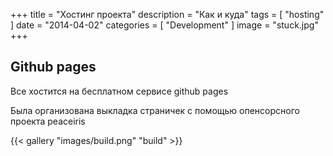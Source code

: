 +++
title = "Хостинг проекта"
description = "Как и куда"
tags = [
    "hosting"
]
date = "2014-04-02"
categories = [
    "Development"
]
image = "stuck.jpg"
+++

## Github pages

Все хостится на бесплатном сервисе github pages

Была организована выкладка страничек с помощью опенсорсного проекта peaceiris

{{< gallery "images/build.png" "build" >}}